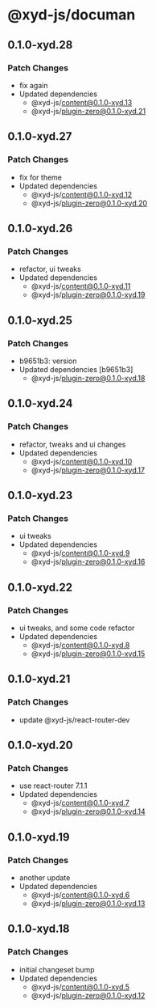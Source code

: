 # @xyd-js/documan

## 0.1.0-xyd.28

### Patch Changes

- fix again
- Updated dependencies
  - @xyd-js/content@0.1.0-xyd.13
  - @xyd-js/plugin-zero@0.1.0-xyd.21

## 0.1.0-xyd.27

### Patch Changes

- fix for theme
- Updated dependencies
  - @xyd-js/content@0.1.0-xyd.12
  - @xyd-js/plugin-zero@0.1.0-xyd.20

## 0.1.0-xyd.26

### Patch Changes

- refactor, ui tweaks
- Updated dependencies
  - @xyd-js/content@0.1.0-xyd.11
  - @xyd-js/plugin-zero@0.1.0-xyd.19

## 0.1.0-xyd.25

### Patch Changes

- b9651b3: version
- Updated dependencies [b9651b3]
  - @xyd-js/plugin-zero@0.1.0-xyd.18

## 0.1.0-xyd.24

### Patch Changes

- refactor, tweaks and ui changes
- Updated dependencies
  - @xyd-js/content@0.1.0-xyd.10
  - @xyd-js/plugin-zero@0.1.0-xyd.17

## 0.1.0-xyd.23

### Patch Changes

- ui tweaks
- Updated dependencies
  - @xyd-js/content@0.1.0-xyd.9
  - @xyd-js/plugin-zero@0.1.0-xyd.16

## 0.1.0-xyd.22

### Patch Changes

- ui tweaks, and some code refactor
- Updated dependencies
  - @xyd-js/content@0.1.0-xyd.8
  - @xyd-js/plugin-zero@0.1.0-xyd.15

## 0.1.0-xyd.21

### Patch Changes

- update @xyd-js/react-router-dev

## 0.1.0-xyd.20

### Patch Changes

- use react-router 7.1.1
- Updated dependencies
  - @xyd-js/content@0.1.0-xyd.7
  - @xyd-js/plugin-zero@0.1.0-xyd.14

## 0.1.0-xyd.19

### Patch Changes

- another update
- Updated dependencies
  - @xyd-js/content@0.1.0-xyd.6
  - @xyd-js/plugin-zero@0.1.0-xyd.13

## 0.1.0-xyd.18

### Patch Changes

- initial changeset bump
- Updated dependencies
  - @xyd-js/content@0.1.0-xyd.5
  - @xyd-js/plugin-zero@0.1.0-xyd.12
